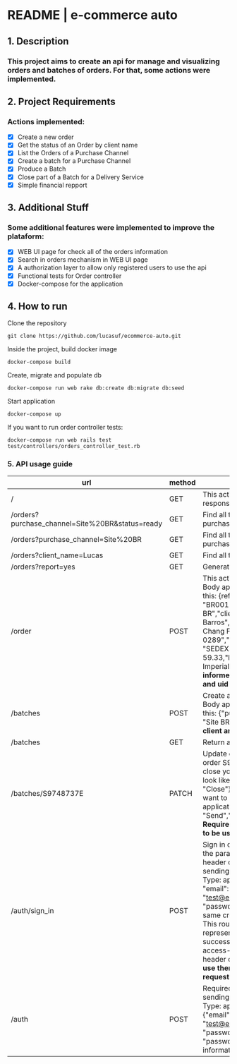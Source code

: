 # README | e-commerce auto
## 1. Description
### This project aims to create an api for manage and visualizing orders and batches of orders. For that, some actions were implemented.

## 2. Project Requirements
### Actions implemented:
-[x] Create a new order
-[x] Get the status of an Order by client name
-[x] List the Orders of a Purchase Channel
-[x] Create a batch for a Purchase Channel
-[x] Produce a Batch 
-[x] Close part of a Batch for a Delivery Service
-[x] Simple financial repport

## 3. Additional Stuff
### Some additional features were implemented to improve the plataform:
-[x] WEB UI page for check all of the orders information
-[x] Search in orders mechanism in WEB UI page
-[x] A authorization layer to allow only registered users to use the api
-[x] Functional tests for Order controller 
-[x] Docker-compose for the application 

## 4. How to run
Clone the repository
```
git clone https://github.com/lucasuf/ecommerce-auto.git
```
Inside the project, build docker image
```
docker-compose build
```
Create, migrate and populate db
```
docker-compose run web rake db:create db:migrate db:seed
```
Start application
```
docker-compose up
```
If you want to run order controller tests:
```
docker-compose run web rails test test/controllers/orders_controller_test.rb
```
### 5. API usage guide
| url  | method   | purpose  |
|---|---|---|
| /  | GET  | This action will render index HTML response if no param is informed.  |
| /orders?purchase_channel=Site%20BR&status=ready  |  GET | Find all the orders for a specific purchase channel and status.  |
| /orders?purchase_channel=Site%20BR |  GET |  Find all the orders for a specific purchase channel. |
| /orders?client_name=Lucas  | GET  | Find all the orders for a specific client.   |
| /orders?report=yes  | GET  |  Generate financial report. |
| /order  |  POST |  This action will create a new order. Body application/json can look like this: {reference": "BR001","purchase_channel": "Site BR","client_name": "Lucas Barros","adress": "Apt. 264 813 Chang Flat, Batzton, RI 64332-0289","delivery_service": "SEDEX","total_value": 59.33,"line_items": "Samuel Smith’s Imperial IPA"}. **All values must be informed and access-token, client and uid must be used on header.** |  
| /batches  | POST  | Create a bacth for purchase channel. Body application/json can look like this: {"purchase_channel_batch": "Site BR"}. **Require access-token, client and uid to be used on header.** |  
| /batches  |  GET |  Return a list of all batches. | 
| /batches/S9748737E  |  PATCH |  Update orders based on the body for order S9748737E. If you want to close your application/json body must look like this {"action_batch": "Close"}. On the other hand, if you want to send, you have to send an application/json like {"action_batch": "Send","delivery_service": "SEDEX"}. **Require access-token, client and uid to be used on header.** | 
|  /auth/sign_in | POST  | Sign in on the plataform. It will return the parameters required on the header of some other actions. When sending the request set Content-Type: application/json and send{ "email": "test@email.com","password": "password"}, for example (using the same credential informed on /auth). This route will return a JSON representation of the User model on successful login along with the access-token,client and uid in the header of the response. **You must use them on the header of your request.**  | 
| /auth  |  POST | Required for most post actions. When sending the request set Content-Type: application/json and send {"email": "test@email.com","password": "password","password_confirmation": "password"}, for example. For more information [check usage guide](https://devise-token-auth.gitbook.io/devise-token-auth/usage). | 